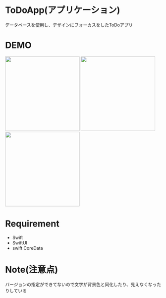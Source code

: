 # ToDoApp(アプリケーション)
 
データベースを使用し、デザインにフォーカスをしたToDoアプリ
 
# DEMO

<p float="left">
  <img src="https://user-images.githubusercontent.com/46737524/105439105-91c78d00-5ca7-11eb-845d-dc2406ac7f9f.png" width="240px">
  <img src="https://user-images.githubusercontent.com/46737524/105439677-a0fb0a80-5ca8-11eb-8561-e83b885dd6e7.png" width="240px">
  <img src="https://user-images.githubusercontent.com/46737524/105439849-eb7c8700-5ca8-11eb-8e6a-2ec5fd78f523.png" width="240px">
</p> 
 
# Requirement

* Swift 
* SwiftUI
* swift CoreData
  
# Note(注意点)
 
バージョンの指定ができてないので文字が背景色と同化したり、見えなくなったりしている

